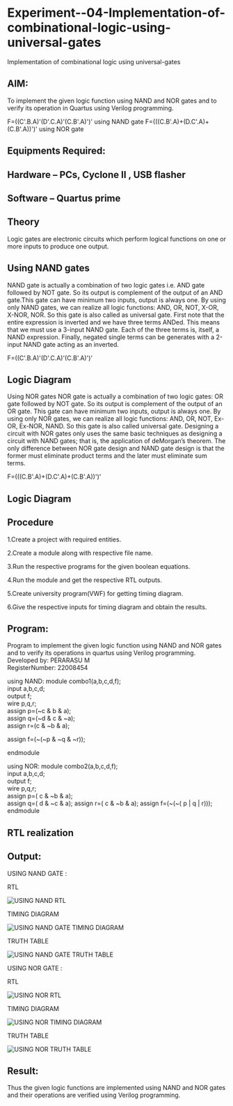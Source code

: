 # Experiment--04-Implementation-of-combinational-logic-using-universal-gates
Implementation of combinational logic using universal-gates
 
## AIM:
To implement the given logic function using NAND and NOR gates and to verify its operation in Quartus using Verilog programming.

F=((C'.B.A)'(D'.C.A)'(C.B'.A)')' using NAND gate
F=(((C.B'.A)+(D.C'.A)+(C.B'.A))')' using NOR gate
## Equipments Required:
## Hardware – PCs, Cyclone II , USB flasher
## Software – Quartus prime


## Theory
Logic gates are electronic circuits which perform logical functions on one or more inputs to produce one output. 

## Using NAND gates
NAND gate is actually a combination of two logic gates i.e. AND gate followed by NOT gate. So its output is complement of the output of an AND gate.This gate can have minimum two inputs, output is always one. By using only NAND gates, we can realize all logic functions: AND, OR, NOT, X-OR, X-NOR, NOR. So this gate is also called as universal gate. First note that the entire expression is inverted and we have three terms ANDed. This means that we must use a 3-input NAND gate. Each of the three terms is, itself, a NAND expression. Finally, negated single terms can be generates with a 2-input NAND gate acting as an inverted.

F=((C'.B.A)'(D'.C.A)'(C.B'.A)')'

## Logic Diagram

Using NOR gates
NOR gate is actually a combination of two logic gates: OR gate followed by NOT gate. So its output is complement of the output of an OR gate. This gate can have minimum two inputs, output is always one. By using only NOR gates, we can realize all logic functions: AND, OR, NOT, Ex-OR, Ex-NOR, NAND. So this gate is also called universal gate. Designing a circuit with NOR gates only uses the same basic techniques as designing a circuit with NAND gates; that is, the application of deMorgan’s theorem. The only difference between NOR gate design and NAND gate design is that the former must eliminate product terms and the later must eliminate sum terms.

F=(((C.B'.A)+(D.C'.A)+(C.B'.A))')'

## Logic Diagram
## Procedure

1.Create a project with required entities.

2.Create a module along with respective file name.

3.Run the respective programs for the given boolean equations.

4.Run the module and get the respective RTL outputs.

5.Create university program(VWF) for getting timing diagram.

6.Give the respective inputs for timing diagram and obtain the results.

## Program:

Program to implement the given logic function using NAND and NOR gates and to verify its operations in quartus using Verilog programming.
Developed by: PERARASU M        
RegisterNumber:  22008454        

using NAND:
   module combo1(a,b,c,d,f);    
   input a,b,c,d;      
   output f;     
   wire p,q,r;     
   assign p=(~c & b & a);    
   assign q=(~d & c & ~a);      
   assign r=(c & ~b & a);   
   
   assign f=(~(~p & ~q & ~r));  
   
   endmodule      

using NOR:
   module combo2(a,b,c,d,f);      
   input a,b,c,d;            
   output f;      
   wire p,q,r;      
   assign p=( c & ~b & a);       
   assign q=( d & ~c & a);
   assign r=( c & ~b & a);
   assign f=(~(~( p | q | r)));
   endmodule

## RTL realization

## Output:
USING NAND GATE :

RTL

![USING NAND RTL](https://user-images.githubusercontent.com/118348589/211006636-101f2666-d279-47e8-8b87-a239d592212b.png)

TIMING DIAGRAM

![USING NAND GATE TIMING DIAGRAM](https://user-images.githubusercontent.com/118348589/211006807-eac3d4ff-aafa-4361-87c1-4a615515df3f.png)

TRUTH TABLE 

![USING NAND GATE TRUTH TABLE](https://user-images.githubusercontent.com/118348589/211006860-84cb5096-3566-4112-8d82-8f705a49d27f.png)

USING NOR GATE :   

RTL

![USING NOR RTL](https://user-images.githubusercontent.com/118348589/211007138-d56d38c6-6c3b-4e10-80c6-33a15000ab90.png)

TIMING DIAGRAM

![USING NOR TIMING DIAGRAM](https://user-images.githubusercontent.com/118348589/211007189-b1181634-734b-4a44-b98d-7c84668ab88c.png)

TRUTH TABLE

![USING NOR TRUTH TABLE](https://user-images.githubusercontent.com/118348589/211007243-a6bc725f-48ca-412c-a4f0-3d238deab603.png)

## Result:
Thus the given logic functions are implemented using NAND and NOR gates and their operations are verified using Verilog programming.
